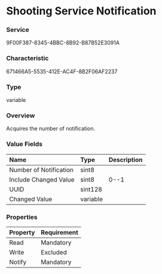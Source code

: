 # Shooting Service Notification

### Service

9F00F387-8345-4BBC-8B92-B87B52E3091A

### Characteristic

671466A5-5535-412E-AC4F-8B2F06AF2237

### Type

variable

### Overview

Acquires the number of notification.

### Value Fields

| Name | Type | Description |
|:--|:--|:--|
| Number of Notification | sint8 | |
| Include Changed Value | sint8 | 0--1 |
| UUID | sint128 | |
| Changed Value | variable | |

### Properties

| Property | Requirement |
|:--|:--|
| Read | Mandatory |
| Write | Excluded |
| Notify | Mandatory |